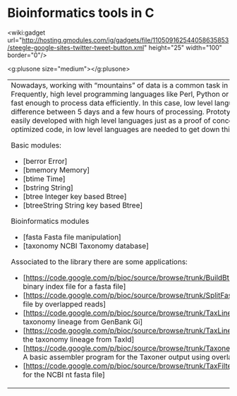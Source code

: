 # Bioinformatics tools in C

<wiki:gadget url="http://hosting.gmodules.com/ig/gadgets/file/110509162544058635853/steegle-google-sites-twitter-tweet-button.xml" height="25" width="100" border="0"/>

<g:plusone size="medium"></g:plusone>

<table border=0 >
<tr>
  <td>Nowadays, working with “mountains” of data is a common task in Bioinformatics. Frequently, high level programming languages like Perl, Python or even Java are not fast enough to process data efficiently. In this case, low level languages as C can be the difference between 5 days and a few hours of processing. Prototype programs can be easily developed with high level languages just as a proof of concept. However, optimized code, in low level languages are needed to get down this “mountains” of data.

Basic modules:

  * [berror Error]
  * [bmemory Memory]
  * [btime Time]
  * [bstring String]
  * [btree Integer key based Btree]
  * [btreeString String key based Btree]

Bioinformatics modules

  * [fasta Fasta file manipulation]
  * [taxonomy NCBI Taxonomy database]

Associated to the library there are some applications:

  * [https://code.google.com/p/bioc/source/browse/trunk/BuildBtreeIndexFasta/ Build a binary index file for a fasta file]
  * [https://code.google.com/p/bioc/source/browse/trunk/SplitFastaFile/ Split a fasta file by overlapped reads]
  * [https://code.google.com/p/bioc/source/browse/trunk/TaxLineageFromGi/ Print the taxonomy lineage from GenBank Gi]
  * [https://code.google.com/p/bioc/source/browse/trunk/TaxLineageFromTaxId Print the taxonomy lineage from TaxId]
  * [https://code.google.com/p/bioc/source/browse/trunk/TaxonerAssamblerMarkerDB/ A basic assembler program for the Taxoner output using overlapped reads]
  * [https://code.google.com/p/bioc/source/browse/trunk/TaxFilter/ A taxonomic filter for the NCBI nt fasta file]
</td>
  <td valign="top">https://bioc.googlecode.com/svn/wiki/images/robe_onLab_croped.jpg <br></br>
[http://it.linkedin.com/pub/roberto-vera/30/a46/357/ Roberto Vera] <a href="https://twitter.com/r78v10a07"><img src="https://bioc.googlecode.com/svn/wiki/images/twitter.png" alt="Twitter" height="26" width="26"></img></a>  
  </td>
</tr>
</table>




